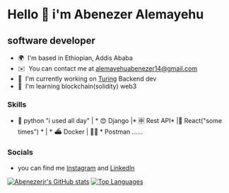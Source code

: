 Hello 👋 i'm Abenezer Alemayehu
===================================
software developer
------------------

* 🌍  I'm based in Ethiopian, Addis Ababa
* ✉️  You can contact me at [alemayehuabenezer14@gmail.com](mailto:alemayehuabenezer14@gmail.com)
* 🚀  I'm currently working on [Turing](http://turing.com) Backend dev
* 🧠  I'm learning blockchain(solidity) web3 

### Skills

* 🐍 python  "i used all day" | * 😍 Django |* 🈸 Rest API* |🥵 React("some times") * | * ⛴️ Docker | 👨‍🚀 * Postman ......


### Socials
* you can find me [Instagram](https://www.instagram.com/abenezerj01) and [Linkedln](www.linkedin.com/in/abenezer-alemayehu0) 

<a href="http://www.github.com/Abenezerjr"><img src="https://github-readme-stats.vercel.app/api?username=Abenezerjr&show_icons=true&hide=&count_private=true&title_color=0891b2&text_color=ffffff&icon_color=000000&bg_color=000000&hide_border=true&show_icons=true" alt="Abenezerjr's GitHub stats" /></a>
<a href="https://github.com/Abenezerjr" align="left"><img src="https://github-readme-stats.vercel.app/api/top-langs/?username=Abenezerjr&langs_count=10&title_color=0891b2&text_color=ffffff&icon_color=000000&bg_color=000000&hide_border=true&locale=en&custom_title=Top%20%Languages" alt="Top Languages" /></a>
